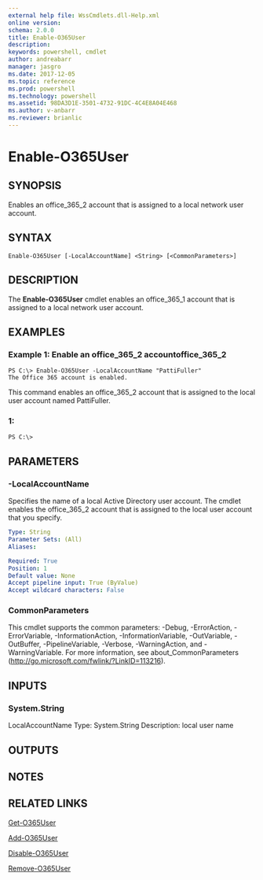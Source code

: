 ```yaml
---
external help file: WssCmdlets.dll-Help.xml
online version: 
schema: 2.0.0
title: Enable-O365User
description: 
keywords: powershell, cmdlet
author: andreabarr
manager: jasgro
ms.date: 2017-12-05
ms.topic: reference
ms.prod: powershell
ms.technology: powershell
ms.assetid: 98DA3D1E-3501-4732-91DC-4C4E8A04E468
ms.author: v-anbarr
ms.reviewer: brianlic
---
```


# Enable-O365User

## SYNOPSIS
Enables an office_365_2 account that is assigned to a local network user account.

## SYNTAX

```
Enable-O365User [-LocalAccountName] <String> [<CommonParameters>]
```

## DESCRIPTION
The **Enable-O365User** cmdlet enables an office_365_1 account that is assigned to a local network user account.

## EXAMPLES

### Example 1: Enable an office_365_2 accountoffice_365_2
```
PS C:\> Enable-O365User -LocalAccountName "PattiFuller"
The Office 365 account is enabled.
```

This command enables an office_365_2 account that is assigned to the local user account named PattiFuller.

### 1:
```
PS C:\>
```

## PARAMETERS

### -LocalAccountName
Specifies the name of a local Active Directory user account.
The cmdlet enables the office_365_2 account that is assigned to the local user account that you specify.

```yaml
Type: String
Parameter Sets: (All)
Aliases: 

Required: True
Position: 1
Default value: None
Accept pipeline input: True (ByValue)
Accept wildcard characters: False
```

### CommonParameters
This cmdlet supports the common parameters: -Debug, -ErrorAction, -ErrorVariable, -InformationAction, -InformationVariable, -OutVariable, -OutBuffer, -PipelineVariable, -Verbose, -WarningAction, and -WarningVariable. For more information, see about_CommonParameters (http://go.microsoft.com/fwlink/?LinkID=113216).

## INPUTS

### System.String
LocalAccountName
Type: System.String
Description: local user name

## OUTPUTS

## NOTES

## RELATED LINKS

[Get-O365User](./Get-O365User.md)

[Add-O365User](./Add-O365User.md)

[Disable-O365User](./Disable-O365User.md)

[Remove-O365User](./Remove-O365User.md)


